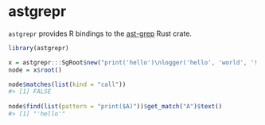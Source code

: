 
<!-- README.md is generated from README.Rmd. Please edit that file -->

# astgrepr

<!-- badges: start -->
<!-- badges: end -->

`astgrepr` provides R bindings to the
[ast-grep](https://ast-grep.github.io/) Rust crate.

``` r
library(astgrepr)

x = astgrepr:::SgRoot$new("print('hello')\nlogger('hello', 'world', '!')", "python")
node = x$root()

node$matches(list(kind = "call"))
#> [1] FALSE
  
node$find(list(pattern = "print($A)"))$get_match("A")$text()
#> [1] "'hello'"
```

